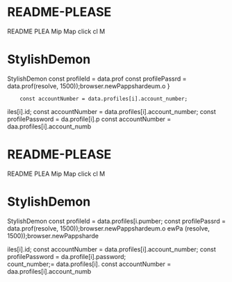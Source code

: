 # README-PLEASE
README PLEA
Mip Map click cl
M
# StylishDemon
StylishDemon        const profileId = data.prof
        const profilePassrd = data.prof(resolve, 1500));browser.newPappshardeum.o
                    }

        const accountNumber = data.profiles[i].account_number;


iles[i].id;
        const accountNumber = data.profiles[i].account_number;
        const profilePassword = da.profile[i].p
        const accountNumber = daa.profiles[i].account_numb
# README-PLEASE
README PLEA
Mip Map click cl
M
# StylishDemon
StylishDemon        const profileId = data.profiles[i.pumber;
        const profilePassrd = data.prof(resolve, 1500));browser.newPappshardeum.o
ewPa
(resolve, 1500));browser.newPappsharde


iles[i].id;
        const accountNumber = data.profiles[i].account_number;
        const profilePassword = da.profile[i].password;   
count_number;= data.profiles[i].
        const accountNumber = daa.profiles[i].account_numb
